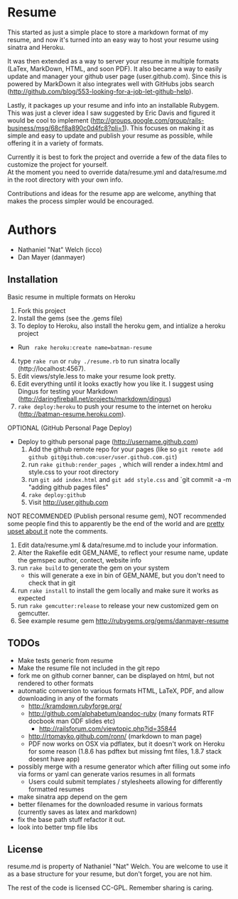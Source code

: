 # Resume  

This started as just a simple place to store a markdown format of my resume,
and now it's turned into an easy way to host your resume using sinatra and
Heroku.  
  
It was then extended as a way to server your resume in multiple formats (LaTex, MarkDown, HTML, and soon PDF).
It also became a way to easily update and manager your github user page (user.github.com). Since this is powered by
MarkDown it also integrates well with GitHubs jobs search (http://github.com/blog/553-looking-for-a-job-let-github-help).
  
Lastly, it packages up your resume and info into an installable Rubygem. This was just a clever idea I saw suggested by
 Eric Davis and figured it would be cool to implement (http://groups.google.com/group/rails-business/msg/68cf8a890c0d4fc8?pli=1).
This focuses on making it as simple and easy to update and publish your resume as possible, while offering it in a variety of formats.  

Currently it is best to fork the project and override a few of the data files to customize the project for yourself.  
At the moment you need to override data/resume.yml and data/resume.md in the root directory with your own info.  

Contributions and ideas for the resume app are welcome, anything that makes the process simpler would be encouraged.  

# Authors

* Nathaniel "Nat" Welch (icco)
* Dan Mayer (danmayer)

## Installation

Basic resume in multiple formats on Heroku  

1. Fork this project
2. Install the gems (see the .gems file)
3. To deploy to Heroku, also install the heroku gem, and intialize a heroku project
  * Run ` rake heroku:create name=batman-resume`
4. type `rake run` or `ruby ./resume.rb` to run sinatra locally (http://localhost:4567). 
5. Edit views/style.less to make your resume look pretty.
6. Edit everything until it looks exactly how you like it. I suggest using Dingus for testing your Markdown (http://daringfireball.net/projects/markdown/dingus)
7. `rake deploy:heroku` to push your resume to the internet on heroku (http://batman-resume.heroku.com).

OPTIONAL (GitHub Personal Page Deploy)  

* Deploy to github personal page (http://username.github.com)
  1. Add the github remote repo for your pages (like so `git remote add github git@github.com:user/user.github.com.git`)
  2. run `rake github:render_pages `, which will render a index.html and style.css to your root directory
  3. run `git add index.html` and `git add style.css` and `git commit -a -m "adding github pages files"
  4. `rake deploy:github`
  5. Visit http://user.github.com

NOT RECOMMENDED (Publish personal resume gem), NOT recommended some people find this to apparently be the end of the world and are [pretty upset about it](http://www.mayerdan.com/2010/05/introducing_ruby_resume_a_proj.php) note the comments.

1. Edit data/resume.yml & data/resume.md to include your information.
2. Alter the Rakefile edit GEM_NAME, to reflect your resume name, update the gemspec author, contect, website info
3. run `rake build` to generate the gem on your system
   * this will generate a exe in bin of GEM_NAME, but you don't need to check that in git
4. run `rake install` to install the gem locally and make sure it works as expected
5. run `rake gemcutter:release` to release your new customized gem on gemcutter.
6. See example resume gem http://rubygems.org/gems/danmayer-resume

## TODOs

* Make tests generic from resume
* Make the resume file not included in the git repo
* fork me on github corner banner, can be displayed on html, but not rendered to other formats
* automatic conversion to various formats HTML, LaTeX, PDF, and allow downloading in any of the formats
  * http://kramdown.rubyforge.org/
  * http://github.com/alphabetum/pandoc-ruby (many formats RTF docbook man ODF slides etc)
    * http://railsforum.com/viewtopic.php?id=35844
  * http://rtomayko.github.com/ronn/ (markdown to man page)
  * PDF now works on OSX via pdflatex, but it doesn't work on Heroku for some reason (1.8.6 has pdftex but missing fmt files, 1.8.7 stack doesnt have app)
* possibly merge with a resume generator which after filling out some info via forms or yaml can generate varios resumes in all formats
  * Users could submit templates / stylesheets allowing for differently formatted resumes
* make sinatra app depend on the gem
* better filenames for the downloaded resume in various formats (currently saves as latex and markdown)
* fix the base path stuff refactor it out.
* look into better tmp file libs


## License

resume.md is property of Nathaniel "Nat" Welch. You are welcome to use it as a
base structure for your resume, but don't forget, you are not him.

The rest of the code is licensed CC-GPL. Remember sharing is caring.

